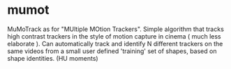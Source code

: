 # mumot
 MuMoTrack as for "MUltiple MOtion Trackers". Simple algorithm that tracks high contrast trackers in the style of motion capture in cinema ( much less elaborate ). Can automatically track and identify N different trackers on the same videos from a small user defined 'training' set of shapes, based on shape identities. (HU moments)
